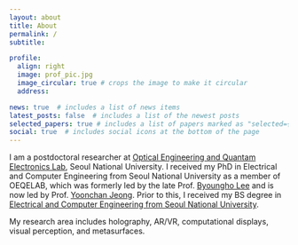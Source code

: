 ```yaml
---
layout: about
title: About
permalink: /
subtitle: 

profile:
  align: right
  image: prof_pic.jpg
  image_circular: true # crops the image to make it circular
  address: 

news: true  # includes a list of news items
latest_posts: false  # includes a list of the newest posts
selected_papers: true # includes a list of papers marked as "selected={true}"
social: true  # includes social icons at the bottom of the page
---
```

I am a postdoctoral researcher at [Optical Engineering and Quantam Electronics Lab](http://oeqelab.snu.ac.kr/), Seoul National University. 
I received my PhD in Electrical and Computer Engineering from Seoul National University as a member of OEQELAB, which was formerly led by the late Prof. [Byoungho Lee](http://oeqelab.snu.ac.kr/PROF) and is now led by Prof. [Yoonchan Jeong](https://laser.snu.ac.kr/members/professor).
Prior to this, I received my BS degree in [Electrical and Computer Engineering from Seoul National University](http://ee.snu.ac.kr/en).

My research area includes holography, AR/VR, computational displays, visual perception, and metasurfaces.